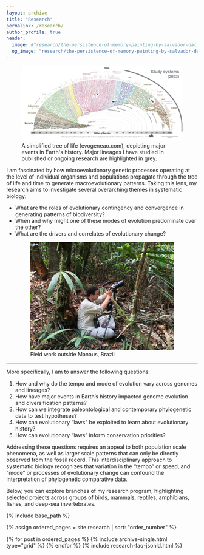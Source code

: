```yaml
---
layout: archive
title: "Research"
permalink: /research/
author_profile: true
header:
  image: #"research/the-persistence-of-memory-painting-by-salvador-dali-uhd-4k-wallpaper.jpg"
  og_image: "research/the-persistence-of-memory-painting-by-salvador-dali-uhd-4k-wallpaper.jpg"
---
```


<figure>
  <img src="/images/research/tree-of-life_systems.jpg" alt="The Evogeneao Tree of Life"/>
  <figcaption> A simplified tree of life (evogeneao.com), depicting major events in Earth's history. Major lineages I have studied in published or ongoing research are highlighted in grey.
  </figcaption>
</figure>

I am fascinated by how microevolutionary genetic processes operating at the level of individual organisms and populations propagate through the tree of life and time to generate macroevolutionary patterns. Taking this lens, my research aims to investigate several overarching themes in systematic biology:

-   What are the roles of evolutionary contingency and convergence in generating patterns of biodiversity? 
-   When and why might one of these modes of evolution predominate over the other? 
-   What are the drivers and correlates of evolutionary change?

<figure style="width: 75%; margin: 0 auto;">
  <img src="/images/research/IMG_4528.JPG" alt="Field work outside Manaus"/>
  <figcaption> Field work outside Manaus, Brazil
  </figcaption>
</figure>

---
More specifically, I am to answer the following questions:

1.  How and why do the tempo and mode of evolution vary across genomes and lineages?
2.  How have major events in Earth’s history impacted genome evolution and diversification patterns?
3.  How can we integrate paleontological and contemporary phylogenetic data to test hypotheses?
4.  How can evolutionary “laws” be exploited to learn about evolutionary history?
5.  How can evolutionary “laws” inform conservation priorities?

Addressing these questions requires an appeal to both population scale phenomena, as well as larger scale patterns that can only be directly observed from the fossil record. This interdisciplinary approach to systematic biology recognizes that variation in the “tempo” or speed, and “mode” or processes of evolutionary change can confound the interpretation of phylogenetic comparative data.

Below, you can explore branches of my research program, highlighting selected projects across groups of birds, mammals, reptiles, amphibians, fishes, and deep-sea invertebrates.

<nbsp>

{% include base_path %}

{% assign ordered_pages = site.research | sort: "order_number" %}

{% for post in ordered_pages %} {% include archive-single.html type="grid" %} {% endfor %}
{% include research-faq-jsonld.html %}